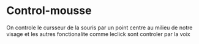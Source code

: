 # Control-mousse
On controle le cursseur de la souris par un point centre au milieu de notre visage et les autres fonctionalite comme leclick sont controler par la voix 
